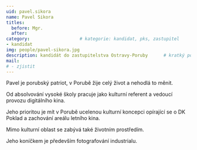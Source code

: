```yaml
---
uid: pavel.sikora
name: Pavel Sikora
titles:
  before: Mgr. 
  after: 
category:                 	# kategorie: kandidat, pks, zastupitel
- kandidat 
img: people/pavel-sikora.jpg
description: kandidát do zastupitelstva Ostravy-Poruby   	# kratký popis, max 160 znaků
mail:
# - zjistit
---
```


Pavel je porubský patriot, v Porubě žije celý život a nehodlá to měnit.

Od absolvování vysoké školy pracuje jako kulturní referent a vedoucí provozu digitálního kina.

Jeho prioritou je mít v Porubě ucelenou kulturní koncepci opírající se o DK Poklad a zachování areálu letního kina.

Mimo kulturní oblast se zabývá také životním prostředím.

Jeho koníčkem je především fotografování industrialu.
